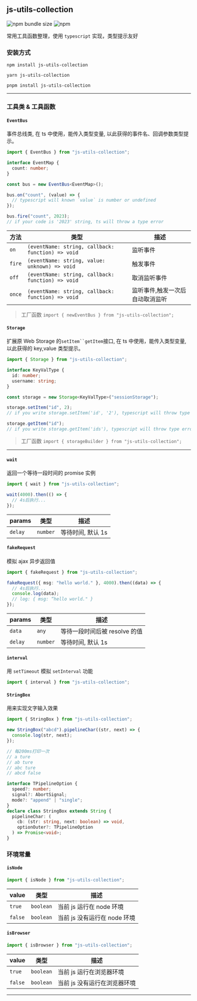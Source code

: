 ## js-utils-collection

![npm bundle size](https://img.shields.io/bundlephobia/minzip/js-utils-collection)
![npm](https://img.shields.io/npm/dw/js-utils-collection)

常用工具函数整理，使用 `typescript` 实现，类型提示友好

### 安装方式

```shell
npm install js-utils-collection
```

```shell
yarn js-utils-collection
```

```shell
pnpm install js-utils-collection
```

---

### 工具类 & 工具函数

#### `EventBus`

事件总线类, 在 ts 中使用，能传入类型变量, 以此获得的事件名、回调参数类型提示。

```ts
import { EventBus } from "js-utils-collection";

interface EventMap {
  count: number;
}

const bus = new EventBus<EventMap>();

bus.on("count", (value) => {
  // typescript will known `value` is number or undefined
});

bus.fire("count", 2023);
// if your code is '2023' string, ts will throw a type error
```

| 方法   | 类型                                               | 描述                            |
| ------ | -------------------------------------------------- | ------------------------------- |
| `on`   | `(eventName: string, callback: function) => void ` | 监听事件                        |
| `fire` | `(eventName: string, value: unknown) => void`      | 触发事件                        |
| `off`  | `(eventName: string, callback: function) => void ` | 取消监听事件                    |
| `once` | `(eventName: string, callback: function) => void ` | 监听事件,触发一次后自动取消监听 |

> 工厂函数
> `import { newEventBus } from "js-utils-collection";`

#### `Storage`

扩展原 Web Storage 的` setItem``getItem `接口, 在 ts 中使用，能传入类型变量, 以此获得的 key,value 类型提示。

```ts
import { Storage } from "js-utils-collection";

interface KeyValType {
  id: number;
  username: string;
}

const storage = new Storage<KeyValType>("sessionStorage");

storage.setItem("id", 2);
// if you write storage.setItem('id', '2'), typescript will throw type error

storage.getItem("id");
// if you write storage.getItem('ids'), typescript will throw type error
```

> 工厂函数
> `import { storageBuilder } from "js-utils-collection";`

---

#### `wait`

返回一个等待一段时间的 promise 实例

```ts
import { wait } from "js-utils-collection";

wait(4000).then(() => {
  // 4s后执行...
});
```

| params  | 类型     | 描述              |
| ------- | -------- | ----------------- |
| `delay` | `number` | 等待时间, 默认 1s |

#### `fakeRequest`

模拟 ajax 异步返回值

```ts
import { fakeRequest } from "js-utils-collection";

fakeRequest({ msg: "hello world." }, 4000).then((data) => {
  // 4s后执行...
  console.log(data);
  // log: { msg: “hello world." }
});
```

| params  | 类型     | 描述                          |
| ------- | -------- | ----------------------------- |
| `data`  | `any`    | 等待一段时间后被 resolve 的值 |
| `delay` | `number` | 等待时间, 默认 1s             |

#### `interval`

用 `setTimeout` 模拟 `setInterval` 功能

```ts
import { interval } from "js-utils-collection";
```

#### `StringBox`

用来实现文字输入效果

```ts
import { StringBox } from "js-utils-collection";

new StringBox("abcd").pipelineChar((str, next) => {
  console.log(str, next);
});

// 每200ms打印一次
// a ture
// ab ture
// abc ture
// abcd false
```

```ts
interface TPipelineOption {
  speed?: number;
  signal?: AbortSignal;
  mode?: "append" | "single";
}
declare class StringBox extends String {
  pipelineChar: (
    cb: (str: string, next: boolean) => void,
    optionOuter?: TPipelineOption
  ) => Promise<void>;
}
```

### 环境常量

#### `isNode`

```js
import { isNode } from "js-utils-collection";
```

| value   | 类型      | 描述                         |
| ------- | --------- | ---------------------------- |
| `true`  | `boolean` | 当前 js 运行在 node 环境     |
| `false` | `boolean` | 当前 js 没有运行在 node 环境 |

#### `isBrowser`

```js
import { isBrowser } from "js-utils-collection";
```

| value   | 类型      | 描述                         |
| ------- | --------- | ---------------------------- |
| `true`  | `boolean` | 当前 js 运行在浏览器环境     |
| `false` | `boolean` | 当前 js 没有运行在浏览器环境 |

---
